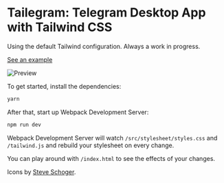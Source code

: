 # Tailegram: Telegram Desktop App with Tailwind CSS

Using the default Tailwind configuration. Always a work in progress.

[See an example](https://eelcoj.github.io/tailegram/)

![Preview](https://user-images.githubusercontent.com/988051/50182795-8d825600-0310-11e9-8b8f-ed4d66f945a0.png)

To get started, install the dependencies:

```bash
yarn
```

After that, start up Webpack Development Server:

```bash
npm run dev
```

Webpack Development Server will watch `/src/stylesheet/styles.css` and `/tailwind.js` and rebuild your stylesheet on every change.

You can play around with `/index.html` to see the effects of your changes.

Icons by [Steve Schoger](http://www.zondicons.com).
